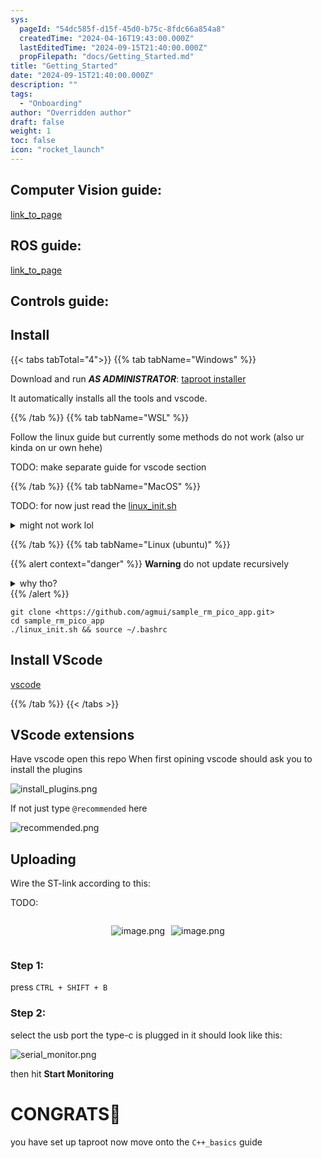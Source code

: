 ```yaml
---
sys:
  pageId: "54dc585f-d15f-45d0-b75c-8fdc66a854a8"
  createdTime: "2024-04-16T19:43:00.000Z"
  lastEditedTime: "2024-09-15T21:40:00.000Z"
  propFilepath: "docs/Getting_Started.md"
title: "Getting_Started"
date: "2024-09-15T21:40:00.000Z"
description: ""
tags:
  - "Onboarding"
author: "Overridden author"
draft: false
weight: 1
toc: false
icon: "rocket_launch"
---
```


## Computer Vision guide:

[link_to_page](86d45bc0-388b-4d26-8848-44f255f73d0e)

## ROS guide:

[link_to_page](3c76c1de-ec8f-46d6-8b0a-294005edc2d5)

## Controls guide:

## Install

{{< tabs tabTotal="4">}}
{{% tab tabName="Windows" %}}

Download and run _**AS ADMINISTRATOR**_: [taproot installer](https://github.com/Thornbots/TeachingFreshies/releases/tag/1.0)

It automatically installs all the tools and vscode.

{{% /tab %}}
{{% tab tabName="WSL" %}}

Follow the linux guide but currently some methods do not work (also ur kinda on ur own hehe)

TODO: make separate guide for vscode section

{{% /tab %}}
{{% tab tabName="MacOS" %}}

TODO: for now just read the [linux_init.sh](https://github.com/agmui/sample_rm_pico_app/blob/main/linux_init.sh)

<details>
<summary>might not work lol</summary>

`brew install libusb pkg-config`

Next install: [vscode](https://code.visualstudio.com/Download)

</details>

{{% /tab %}}
{{% tab tabName="Linux (ubuntu)" %}}

{{% alert context="danger" %}}
**Warning** do not update recursively
<details>
<summary>why tho?</summary>
There are some submodules that may go on for a while (like tinyusb) and I highly
recommend you don't need to get them.
If you want to see what submodules I update just look in `linux_init.sh`
</details>
{{% /alert %}}

```shell
git clone <https://github.com/agmui/sample_rm_pico_app.git>
cd sample_rm_pico_app
./linux_init.sh && source ~/.bashrc
```

## Install VScode

[vscode](https://code.visualstudio.com/Download)

{{% /tab %}}
{{< /tabs >}}

## VScode extensions

Have vscode open this repo
When first opining vscode should ask you to install the plugins

![install_plugins.png](https://prod-files-secure.s3.us-west-2.amazonaws.com/d518164a-d88e-44d1-a4ee-3adb3bd8bce0/89bd30f0-1825-4e77-867b-0a41ce370880/install_plugins.png?X-Amz-Algorithm=AWS4-HMAC-SHA256&X-Amz-Content-Sha256=UNSIGNED-PAYLOAD&X-Amz-Credential=ASIAZI2LB466X344A767%2F20250214%2Fus-west-2%2Fs3%2Faws4_request&X-Amz-Date=20250214T131522Z&X-Amz-Expires=3600&X-Amz-Security-Token=IQoJb3JpZ2luX2VjEAUaCXVzLXdlc3QtMiJGMEQCIE8iU9sNzKunH%2Bt%2B5QEsSYxxINRkNZQDdgXcUveS8J9qAiBNYNuP%2Bo49uh0FuNS6EfrHCV1hQ%2FI1iTUg7EtNnK7W9yr%2FAwgtEAAaDDYzNzQyMzE4MzgwNSIM2kVADFI6icFmsY21KtwD0Y%2FlZkqtnU%2FTNSzA4bb%2BmFUoOQoLSTfiCaxeSBKB9vURdJsPmzGgnDMcrJpfCGawb%2FacT4M0FBnZb0jrCHRD8mTqVMAo17eB2JbrC0ETRxoaQpzfIBUF%2BqvRAYmfG3OqXDou2EG47It3FOzwWgt08FxFn1FCWH3uwQyvu6Xvuz0cVGtd6%2FtPO1CNnTAGoIlTDwKfsE8DKKf9y8QEws4Z5uqhIxp7gWPd5y05za%2BSVooYyT0FEU8Rg5fpkvE68nIXItx3e%2FZgkAK7TaeFRlumgAilMyXcgqfHDwl10dAAFhbUZpe9PshtPTl1YUVMHPkEBmnzcBsJhQczGUu3xuA5sXFs4YHJzvzhg4nnLtl3Bo2L8fC1P9RfgN3J%2Fr5hnMoW4tJr7y2HzufGvPdkwMIOYWO4EPVL8w8xhKHgSHtBuaTCt2tKYJc9moXZvkYKZKoePCV36IJ9VX%2FT6q%2FZx7Z%2BeDezFs3ll05CqeA39Cc%2BXWMS83Rpln7hesWzOWogKYoChq2hz77%2B5L20WupvmskkQkR8ZtueeQf%2BWkFxw22mrNw0td0eqrckB8K5lAeBuCXI7jcx2cVhEv1kWSPhDTBXMphaz1f9RcqI0pjs%2B63ov8e94uBGalS5gLmTFTcw%2FOq8vQY6pgEtihiKB3hPUyFoeD7Coxn%2FafV%2Bb3vlHVZEbTStnNv5DFdu76gs1PeLHQxLeecsRv4MdzPhiehvuCt76dtNFz3hfsqzpRIvaMsMJBPYhRRZMrWOp0IQtfCd%2BPTSVLK4KJBo6xN73FPeQVgoxU%2FMCrg9IOURVw6Me9qzE6mSMsk4%2FPqATAZfXfSWA5I1Klk9omYNQf0P8MDQc%2F3MbKvNIqCt9UR%2F6agZ&X-Amz-Signature=c410ef025a51378d1dc6378c5e00ab66106e73e4db4533d526922deee4e920b6&X-Amz-SignedHeaders=host&x-id=GetObject)

If not just type `@recommended` here  

![recommended.png](https://prod-files-secure.s3.us-west-2.amazonaws.com/d518164a-d88e-44d1-a4ee-3adb3bd8bce0/61e661e9-5d85-4dfc-be0d-8d2097a5e793/recommended.png?X-Amz-Algorithm=AWS4-HMAC-SHA256&X-Amz-Content-Sha256=UNSIGNED-PAYLOAD&X-Amz-Credential=ASIAZI2LB466X344A767%2F20250214%2Fus-west-2%2Fs3%2Faws4_request&X-Amz-Date=20250214T131522Z&X-Amz-Expires=3600&X-Amz-Security-Token=IQoJb3JpZ2luX2VjEAUaCXVzLXdlc3QtMiJGMEQCIE8iU9sNzKunH%2Bt%2B5QEsSYxxINRkNZQDdgXcUveS8J9qAiBNYNuP%2Bo49uh0FuNS6EfrHCV1hQ%2FI1iTUg7EtNnK7W9yr%2FAwgtEAAaDDYzNzQyMzE4MzgwNSIM2kVADFI6icFmsY21KtwD0Y%2FlZkqtnU%2FTNSzA4bb%2BmFUoOQoLSTfiCaxeSBKB9vURdJsPmzGgnDMcrJpfCGawb%2FacT4M0FBnZb0jrCHRD8mTqVMAo17eB2JbrC0ETRxoaQpzfIBUF%2BqvRAYmfG3OqXDou2EG47It3FOzwWgt08FxFn1FCWH3uwQyvu6Xvuz0cVGtd6%2FtPO1CNnTAGoIlTDwKfsE8DKKf9y8QEws4Z5uqhIxp7gWPd5y05za%2BSVooYyT0FEU8Rg5fpkvE68nIXItx3e%2FZgkAK7TaeFRlumgAilMyXcgqfHDwl10dAAFhbUZpe9PshtPTl1YUVMHPkEBmnzcBsJhQczGUu3xuA5sXFs4YHJzvzhg4nnLtl3Bo2L8fC1P9RfgN3J%2Fr5hnMoW4tJr7y2HzufGvPdkwMIOYWO4EPVL8w8xhKHgSHtBuaTCt2tKYJc9moXZvkYKZKoePCV36IJ9VX%2FT6q%2FZx7Z%2BeDezFs3ll05CqeA39Cc%2BXWMS83Rpln7hesWzOWogKYoChq2hz77%2B5L20WupvmskkQkR8ZtueeQf%2BWkFxw22mrNw0td0eqrckB8K5lAeBuCXI7jcx2cVhEv1kWSPhDTBXMphaz1f9RcqI0pjs%2B63ov8e94uBGalS5gLmTFTcw%2FOq8vQY6pgEtihiKB3hPUyFoeD7Coxn%2FafV%2Bb3vlHVZEbTStnNv5DFdu76gs1PeLHQxLeecsRv4MdzPhiehvuCt76dtNFz3hfsqzpRIvaMsMJBPYhRRZMrWOp0IQtfCd%2BPTSVLK4KJBo6xN73FPeQVgoxU%2FMCrg9IOURVw6Me9qzE6mSMsk4%2FPqATAZfXfSWA5I1Klk9omYNQf0P8MDQc%2F3MbKvNIqCt9UR%2F6agZ&X-Amz-Signature=7b6d1fc61ee8c29fdb12ab033de1aa98a11df2fc06a638b9bc3d58b696dcbb44&X-Amz-SignedHeaders=host&x-id=GetObject)

## Uploading

Wire the ST-link according to this:

TODO:

<div style="display: flex;flex-direction: row; column-gap:10px; max-width: 630px;justify-content: center;">
<div>

![image.png](https://prod-files-secure.s3.us-west-2.amazonaws.com/d518164a-d88e-44d1-a4ee-3adb3bd8bce0/210ecb78-1116-4d7b-b9b7-2292f66fa2c2/image.png?X-Amz-Algorithm=AWS4-HMAC-SHA256&X-Amz-Content-Sha256=UNSIGNED-PAYLOAD&X-Amz-Credential=ASIAZI2LB4666PFZP5OG%2F20250214%2Fus-west-2%2Fs3%2Faws4_request&X-Amz-Date=20250214T131526Z&X-Amz-Expires=3600&X-Amz-Security-Token=IQoJb3JpZ2luX2VjEAUaCXVzLXdlc3QtMiJIMEYCIQCfLapssp0yHk%2FFufq0f9kKY49KigLqYP1D75ScYrgMxgIhAMHfyQIbqQz%2FWdYdrpywJHu0tQ2qiXipLEXpUIQqaoJtKv8DCC0QABoMNjM3NDIzMTgzODA1Igyapoi5Ytel%2FL1FQGYq3AMjmcLTK3HoCdl2Rs2wXNJri6h4Fed30CcJhEABb%2Bq62HXUFR4pYRjxMzEZsO6nyUEMk8ZlMuAxBesiuwrcb84vNx%2BbiJ7u8WacnRfwvrd5UIv4Uy3vI5jOPRc7Mxwt1Gw98h3t3trEISaL3MD2A%2FTixGeoe6YRfSiTJV%2FDYshA1nfPE3zLwhu2hXYhCPnCCXa2QxmXK3XxRBuxoNNwz4zC6UqK5sSGORUYDZAz1uMeFq5dz9Jetng%2FZ7WVHd4AD7H0%2BpKF9FGnL2wW8l%2FEnnOqJT5GPsNo3sypGv2t7do%2F27Gup76Zdz6omQte9WLWXQkGcZSwhb%2FqXaxCzTrU4sEss1NZ50mHlZ%2BiA8XagCyuEg47iB1V0ayGfLGDBdbJ3c5x9US7X%2FnT5L0ST75e3QrXEWM86Qqz60YZesxwz%2BNi0b4VQT%2FTsPQwVt%2F0ndPnxhkSwvrOTQHIDDOAXxAdRErbKSzhpYimS3qvS2kUcb%2BsRzgTcyJgvPCO0GLYnPtgiS8MgjSwMqX%2BQopY1%2BNbY4cFetBpi4TmBZ8gKBfnffW3dr3NkDPq%2BzZHCery15dG6LKTcyhlY4z5aMxUAmKfBxavi62G0bFAtcEZNd4uqSZ3BZDQDCbM2J5Hry7mnTCI67y9BjqkAcxa13XeLSFe%2BSKSeXiQfdsZs3V0FFX7hcQsdMcv0wO46vT6rJByovMhopHmVlqiqCFD4ah9m3jZdOy6WmDulfTM3kES9KbiCL%2FDaak23E3uTNYbtWmO538vnDNLIwTRDyQLuS%2F3y1dXuKIMiUxRwDK7vL91I7hIvp6%2F5ESf3%2Fm%2FyKpoVOVEQFpLJQ713pNIiNEQuz3%2BUB%2BVT3%2F%2FUFtpu4djZ2Y%2F&X-Amz-Signature=9b1d33cc3f970acdf30440612a8e6cd6a9ff4d3bc4cf7b8f32d3152773f09025&X-Amz-SignedHeaders=host&x-id=GetObject)

</div>
<div>

![image.png](https://prod-files-secure.s3.us-west-2.amazonaws.com/d518164a-d88e-44d1-a4ee-3adb3bd8bce0/33a0fd0f-8ca6-4a86-8e09-26e95ded1fff/image.png?X-Amz-Algorithm=AWS4-HMAC-SHA256&X-Amz-Content-Sha256=UNSIGNED-PAYLOAD&X-Amz-Credential=ASIAZI2LB466SV7AILWC%2F20250214%2Fus-west-2%2Fs3%2Faws4_request&X-Amz-Date=20250214T131526Z&X-Amz-Expires=3600&X-Amz-Security-Token=IQoJb3JpZ2luX2VjEAUaCXVzLXdlc3QtMiJIMEYCIQCuHzISLTdGDCdhAA4fViYF8x8tXkkRbmVpATUODNm0GAIhAJ3pdmxmst25ROAxmn8KJtggQM12XYNB%2FqHwxb7V0BGhKv8DCC0QABoMNjM3NDIzMTgzODA1IgzgqG8bsx42BjybP%2Boq3AMEr2y2GAlYJiMEPeTKJUiCprUkhe%2B7kqWiw8Qai3prFL8%2FXGrX4x8qbrjJsQOQ43HX6HR1QmvMzbBib2JatKd3dRDIAMPxYREEMNBRuxrnnOAEkc7RyzQrBsN4IXy4KyZvVmMrNeIl7HkmjRtwjv2ETmLLMThsjE1SPpJv4p5%2FhmNXnV0goeKE314%2BjfT%2BSRe4Wbjfa06bdINKzEwpZVdfEAwNXZPkwTEQZDTWUdEMldqw5HEzEC5eoqy9YCxw8RyX65lSD7NBO4cVJ66n4GyGA2TlMZ5ejiR1UHfm%2FkYENPKpHsJhPE0fevvv7LsV2MLXIHeHcGiVpOZjBbSN9F4ClEryZI4JUw%2BvrXJzKlfFdYrC4wTQ%2FCgH71W1%2BMxBCjljHPDHDpxkLZn%2BuenDHlk%2BaBgtdnci50V4ocogKGMNqhT1%2FIh5HGbQHesQYtb7TDkreQpvqPi2L1B1kbYtIK%2BggNGeSDHQtaR7TAJs1uzdX6pFay%2BP9lAJsjhBZDa3qnRKmQzXBpm4B2E5O6p%2BPTvh0Ys5jy64yCK9zhnIPSJZjEq3c0PpeIiBPTwAG%2B6TEWdfUuVUdN6iq5LrdPAW699l9R4iy5HO2sCvoPd1eifWSjcgJJ235aZhhJWhojDp6ry9BjqkAWCoo%2FJnwG7TLAWXGsnVEaoX7%2Ftat%2BMiHeFrqasAl%2BtliR0D9%2FVUGmiUXhj050hBz5NgBHZcUDFt%2FPgQjL%2BllXlT2IXJg%2FUfiujpPh0Lh6yBuIuCPBATZjy%2FB%2FCOQAzdgenwo1vTMW%2FKP0asXglvUDEvGXx%2BxWzr60M0fiVs1ZOhwnvWOUfewQu%2FALW%2FU16YFdKvGWhkPaLLMxOwPp8T2jO2VPEw&X-Amz-Signature=875636a4e48f76820654f0dd8f0e6c73448012a4de02fc24cd098808ae806804&X-Amz-SignedHeaders=host&x-id=GetObject)

</div>
</div>

### Step 1:

press `CTRL + SHIFT + B`

### Step 2:

select the usb port the type-c is plugged in it should look like this:

![serial_monitor.png](https://prod-files-secure.s3.us-west-2.amazonaws.com/d518164a-d88e-44d1-a4ee-3adb3bd8bce0/f03f4774-05d4-4393-b6a0-d5efb6d315ab/serial_monitor.png?X-Amz-Algorithm=AWS4-HMAC-SHA256&X-Amz-Content-Sha256=UNSIGNED-PAYLOAD&X-Amz-Credential=ASIAZI2LB466X344A767%2F20250214%2Fus-west-2%2Fs3%2Faws4_request&X-Amz-Date=20250214T131522Z&X-Amz-Expires=3600&X-Amz-Security-Token=IQoJb3JpZ2luX2VjEAUaCXVzLXdlc3QtMiJGMEQCIE8iU9sNzKunH%2Bt%2B5QEsSYxxINRkNZQDdgXcUveS8J9qAiBNYNuP%2Bo49uh0FuNS6EfrHCV1hQ%2FI1iTUg7EtNnK7W9yr%2FAwgtEAAaDDYzNzQyMzE4MzgwNSIM2kVADFI6icFmsY21KtwD0Y%2FlZkqtnU%2FTNSzA4bb%2BmFUoOQoLSTfiCaxeSBKB9vURdJsPmzGgnDMcrJpfCGawb%2FacT4M0FBnZb0jrCHRD8mTqVMAo17eB2JbrC0ETRxoaQpzfIBUF%2BqvRAYmfG3OqXDou2EG47It3FOzwWgt08FxFn1FCWH3uwQyvu6Xvuz0cVGtd6%2FtPO1CNnTAGoIlTDwKfsE8DKKf9y8QEws4Z5uqhIxp7gWPd5y05za%2BSVooYyT0FEU8Rg5fpkvE68nIXItx3e%2FZgkAK7TaeFRlumgAilMyXcgqfHDwl10dAAFhbUZpe9PshtPTl1YUVMHPkEBmnzcBsJhQczGUu3xuA5sXFs4YHJzvzhg4nnLtl3Bo2L8fC1P9RfgN3J%2Fr5hnMoW4tJr7y2HzufGvPdkwMIOYWO4EPVL8w8xhKHgSHtBuaTCt2tKYJc9moXZvkYKZKoePCV36IJ9VX%2FT6q%2FZx7Z%2BeDezFs3ll05CqeA39Cc%2BXWMS83Rpln7hesWzOWogKYoChq2hz77%2B5L20WupvmskkQkR8ZtueeQf%2BWkFxw22mrNw0td0eqrckB8K5lAeBuCXI7jcx2cVhEv1kWSPhDTBXMphaz1f9RcqI0pjs%2B63ov8e94uBGalS5gLmTFTcw%2FOq8vQY6pgEtihiKB3hPUyFoeD7Coxn%2FafV%2Bb3vlHVZEbTStnNv5DFdu76gs1PeLHQxLeecsRv4MdzPhiehvuCt76dtNFz3hfsqzpRIvaMsMJBPYhRRZMrWOp0IQtfCd%2BPTSVLK4KJBo6xN73FPeQVgoxU%2FMCrg9IOURVw6Me9qzE6mSMsk4%2FPqATAZfXfSWA5I1Klk9omYNQf0P8MDQc%2F3MbKvNIqCt9UR%2F6agZ&X-Amz-Signature=18755e810d4714b5c97231c2e0a75c647a118445253a75e6771dde451fe94e31&X-Amz-SignedHeaders=host&x-id=GetObject)

then hit **Start Monitoring**

# CONGRATS🎉

you have set up taproot now move onto the `C++_basics` guide

